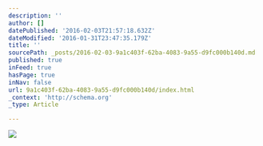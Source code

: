 ```yaml
---
description: ''
author: []
datePublished: '2016-02-03T21:57:18.632Z'
dateModified: '2016-01-31T23:47:35.179Z'
title: ''
sourcePath: _posts/2016-02-03-9a1c403f-62ba-4083-9a55-d9fc000b140d.md
published: true
inFeed: true
hasPage: true
inNav: false
url: 9a1c403f-62ba-4083-9a55-d9fc000b140d/index.html
_context: 'http://schema.org'
_type: Article

---
```

![](https://the-grid-user-content.s3-us-west-2.amazonaws.com/c6e1ba5e-434a-4276-ad68-3c001db9eb1e.png)